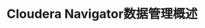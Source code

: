 Cloudera Navigator数据管理概述
================================================================================
